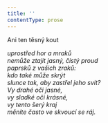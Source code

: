 ```yaml
---
title: ''
contentType: prose
---
```


Ani ten těsný kout

_uprostřed hor a mraků  
nemůže ztajit jasný, čistý proud  
paprsků z vašich zraků:  
kdo také může skrýt  
slunce tak, aby zastřel jeho svit?  
Vy drahé oči jasné,  
vy sladké oči krásné,  
vy tento šerý kraj  
měníte často ve skvoucí se ráj._
